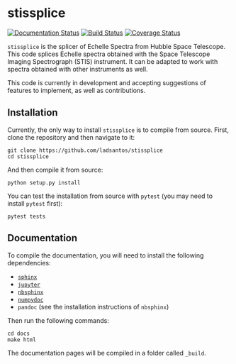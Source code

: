 # stissplice

[![Documentation Status](https://readthedocs.org/projects/stissplice/badge/?version=latest)](https://stissplice.readthedocs.io/en/latest/?badge=latest) [![Build Status](https://app.travis-ci.com/ladsantos/stissplice.svg?branch=main)](https://app.travis-ci.com/ladsantos/stissplice) [![Coverage Status](https://coveralls.io/repos/github/ladsantos/stissplice/badge.svg?branch=main)](https://coveralls.io/github/ladsantos/stissplice?branch=main)

``stissplice`` is the splicer of Echelle Spectra from Hubble Space Telescope. This code splices Echelle spectra obtained with the Space Telescope Imaging Spectrograph (STIS) instrument. It can be adapted to work with spectra obtained with other instruments as well.

This code is currently in development and accepting suggestions of features to implement, as well as contributions.

Installation
------------

Currently, the only way to install ``stissplice`` is to compile from source. First, clone the repository and then navigate to it:
```angular2html
git clone https://github.com/ladsantos/stissplice
cd stissplice
```

And then compile it from source:
```angular2html
python setup.py install
```

You can test the installation from source with ``pytest`` (you may need to install ``pytest`` first):
```angular2html
pytest tests
```

Documentation
-------------

To compile the documentation, you will need to install the following dependencies:
* [``sphinx``](https://www.sphinx-doc.org/)
* [``jupyter``](https://jupyter.org/install)
* [``nbsphinx``](https://nbsphinx.readthedocs.io)
* [``numpydoc``](https://numpydoc.readthedocs.io)
* ``pandoc`` (see the installation instructions of ``nbsphinx``)

Then run the following commands:
```angular2html
cd docs
make html
```

The documentation pages will be compiled in a folder called `_build`.